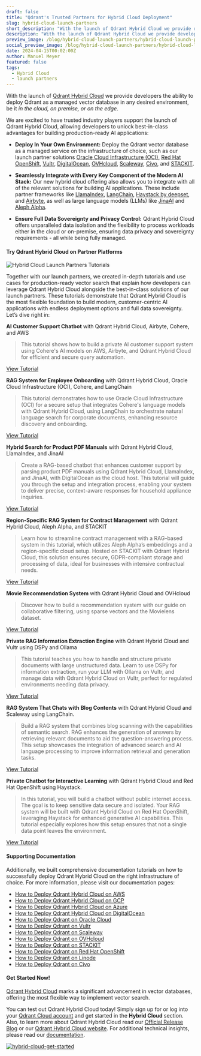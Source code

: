 ```yaml
---
draft: false
title: "Qdrant's Trusted Partners for Hybrid Cloud Deployment"
slug: hybrid-cloud-launch-partners
short_description: "With the launch of Qdrant Hybrid Cloud we provide developers the ability to deploy Qdrant as a managed vector database in any desired environment."
description: "With the launch of Qdrant Hybrid Cloud we provide developers the ability to deploy Qdrant as a managed vector database in any desired environment."
preview_image: /blog/hybrid-cloud-launch-partners/hybrid-cloud-launch-partners.png
social_preview_image: /blog/hybrid-cloud-launch-partners/hybrid-cloud-launch-partners.png
date: 2024-04-15T00:02:00Z
author: Manuel Meyer
featured: false
tags:
  - Hybrid Cloud
  - launch partners
---
```


With the launch of [Qdrant Hybrid Cloud](/hybrid-cloud/) we provide developers the ability to deploy Qdrant as a managed vector database in any desired environment, be it *in the cloud, on premise, or on the edge*.

We are excited to have trusted industry players support the launch of Qdrant Hybrid Cloud, allowing developers to unlock best-in-class advantages for building production-ready AI applications:

- **Deploy In Your Own Environment:** Deploy the Qdrant vector database as a managed service on the infrastructure of choice, such as our launch partner solutions [Oracle Cloud Infrastructure (OCI)](https://blogs.oracle.com/cloud-infrastructure/post/qdrant-hybrid-cloud-now-available-oci-customers), [Red Hat OpenShift](/blog/hybrid-cloud-red-hat-openshift/), [Vultr](/blog/hybrid-cloud-vultr/), [DigitalOcean](/blog/hybrid-cloud-digitalocean/), [OVHcloud](/blog/hybrid-cloud-ovhcloud/), [Scaleway](/blog/hybrid-cloud-scaleway/), [Civo](/documentation/hybrid-cloud/platform-deployment-options/#civo), and [STACKIT](/blog/hybrid-cloud-stackit/).

- **Seamlessly Integrate with Every Key Component of the Modern AI Stack:** Our new hybrid cloud offering also allows you to integrate with all of the relevant solutions for building AI applications. These include partner frameworks like [LlamaIndex](/blog/hybrid-cloud-llamaindex/), [LangChain](/blog/hybrid-cloud-langchain/), [Haystack by deepset](/blog/hybrid-cloud-haystack/), and [Airbyte](/blog/hybrid-cloud-airbyte/), as well as large language models (LLMs) like [JinaAI](/blog/hybrid-cloud-jinaai/) and [Aleph Alpha](/blog/hybrid-cloud-aleph-alpha/).

- **Ensure Full Data Sovereignty and Privacy Control:** Qdrant Hybrid Cloud offers unparalleled data isolation and the flexibility to process workloads either in the cloud or on-premise, ensuring data privacy and sovereignty requirements - all while being fully managed.

#### Try Qdrant Hybrid Cloud on Partner Platforms

![Hybrid Cloud Launch Partners Tutorials](/blog/hybrid-cloud-launch-partners/hybrid-cloud-launch-partners-tutorials.png)

Together with our launch partners, we created in-depth tutorials and use cases for production-ready vector search that explain how developers can leverage Qdrant Hybrid Cloud alongside the best-in-class solutions of our launch partners. These tutorials demonstrate that Qdrant Hybrid Cloud is the most flexible foundation to build modern, customer-centric AI applications with endless deployment options and full data sovereignty. Let’s dive right in:

**AI Customer Support Chatbot** with Qdrant Hybrid Cloud, Airbyte, Cohere, and AWS

> This tutorial shows how to build a private AI customer support system using Cohere's AI models on AWS, Airbyte, and Qdrant Hybrid Cloud for efficient and secure query automation.

[View Tutorial](/documentation/tutorials/rag-customer-support-cohere-airbyte-aws/)

**RAG System for Employee Onboarding** with Qdrant Hybrid Cloud, Oracle Cloud Infrastructure (OCI), Cohere, and LangChain

> This tutorial demonstrates how to use Oracle Cloud Infrastructure (OCI) for a secure setup that integrates Cohere's language models with Qdrant Hybrid Cloud, using LangChain to orchestrate natural language search for corporate documents, enhancing resource discovery and onboarding.

[View Tutorial](/documentation/tutorials/natural-language-search-oracle-cloud-infrastructure-cohere-langchain/)

**Hybrid Search for Product PDF Manuals** with Qdrant Hybrid Cloud, LlamaIndex, and JinaAI

> Create a RAG-based chatbot that enhances customer support by parsing product PDF manuals using Qdrant Hybrid Cloud, LlamaIndex, and JinaAI, with DigitalOcean as the cloud host. This tutorial will guide you through the setup and integration process, enabling your system to deliver precise, context-aware responses for household appliance inquiries.

[View Tutorial](/documentation/tutorials/hybrid-search-llamaindex-jinaai/)

**Region-Specific RAG System for Contract Management** with Qdrant Hybrid Cloud, Aleph Alpha, and STACKIT

> Learn how to streamline contract management with a RAG-based system in this tutorial, which utilizes Aleph Alpha’s embeddings and a region-specific cloud setup. Hosted on STACKIT with Qdrant Hybrid Cloud, this solution ensures secure, GDPR-compliant storage and processing of data, ideal for businesses with intensive contractual needs.

[View Tutorial](/documentation/tutorials/rag-contract-management-stackit-aleph-alpha/)
 
**Movie Recommendation System** with Qdrant Hybrid Cloud and OVHcloud

> Discover how to build a recommendation system with our guide on collaborative filtering, using sparse vectors and the Movielens dataset.

[View Tutorial](/documentation/tutorials/recommendation-system-ovhcloud/)

**Private RAG Information Extraction Engine** with Qdrant Hybrid Cloud and Vultr using DSPy and Ollama

> This tutorial teaches you how to handle and structure private documents with large unstructured data. Learn to use DSPy for information extraction, run your LLM with Ollama on Vultr, and manage data with Qdrant Hybrid Cloud on Vultr, perfect for regulated environments needing data privacy.

[View Tutorial](/documentation/tutorials/rag-chatbot-vultr-dspy-ollama/)

**RAG System That Chats with Blog Contents** with Qdrant Hybrid Cloud and Scaleway using LangChain.

> Build a RAG system that combines blog scanning with the capabilities of semantic search. RAG enhances the generation of answers by retrieving relevant documents to aid the question-answering process. This setup showcases the integration of advanced search and AI language processing to improve information retrieval and generation tasks.

[View Tutorial](/documentation/tutorials/rag-chatbot-scaleway/)

**Private Chatbot for Interactive Learning** with Qdrant Hybrid Cloud and Red Hat OpenShift using Haystack.

> In this tutorial, you will build a chatbot without public internet access. The goal is to keep sensitive data secure and isolated. Your RAG system will be built with Qdrant Hybrid Cloud on Red Hat OpenShift, leveraging Haystack for enhanced generative AI capabilities. This tutorial especially explores how this setup ensures that not a single data point leaves the environment.

[View Tutorial](/documentation/tutorials/rag-chatbot-red-hat-openshift-haystack/)

#### Supporting Documentation 

Additionally, we built comprehensive documentation tutorials on how to successfully deploy Qdrant Hybrid Cloud on the right infrastructure of choice. For more information, please visit our documentation pages:

- [How to Deploy Qdrant Hybrid Cloud on AWS](/documentation/hybrid-cloud/platform-deployment-options/#amazon-web-services-aws)
- [How to Deploy Qdrant Hybrid Cloud on GCP](/documentation/hybrid-cloud/platform-deployment-options/#google-cloud-platform-gcp)
- [How to Deploy Qdrant Hybrid Cloud on Azure](/documentation/hybrid-cloud/platform-deployment-options/#mircrosoft-azure)
- [How to Deploy Qdrant Hybrid Cloud on DigitalOcean](/documentation/hybrid-cloud/platform-deployment-options/#digital-ocean)
- [How to Deploy Qdrant on Oracle Cloud](/documentation/hybrid-cloud/platform-deployment-options/#oracle-cloud-infrastructure)
- [How to Deploy Qdrant on Vultr](/documentation/hybrid-cloud/platform-deployment-options/#vultr)
- [How to Deploy Qdrant on Scaleway](/documentation/hybrid-cloud/platform-deployment-options/#scaleway)
- [How to Deploy Qdrant on OVHcloud](/documentation/hybrid-cloud/platform-deployment-options/#ovhcloud)
- [How to Deploy Qdrant on STACKIT](/documentation/hybrid-cloud/platform-deployment-options/#stackit)
- [How to Deploy Qdrant on Red Hat OpenShift](/documentation/hybrid-cloud/platform-deployment-options/#red-hat-openshift)
- [How to Deploy Qdrant on Linode](/documentation/hybrid-cloud/platform-deployment-options/#akamai-linode)
- [How to Deploy Qdrant on Civo](/documentation/hybrid-cloud/platform-deployment-options/#civo)

#### Get Started Now!

[Qdrant Hybrid Cloud](/hybrid-cloud/) marks a significant advancement in vector databases, offering the most flexible way to implement vector search. 

You can test out Qdrant Hybrid Cloud today! Simply sign up for or log into your [Qdrant Cloud account](https://cloud.qdrant.io/login) and get started in the **Hybrid Cloud** section. Also, to learn more about Qdrant Hybrid Cloud read our [Official Release Blog](/blog/hybrid-cloud/) or our [Qdrant Hybrid Cloud website](/hybrid-cloud/). For additional technical insights, please read our [documentation](/documentation/hybrid-cloud/).

[![hybrid-cloud-get-started](/blog/hybrid-cloud-launch-partners/hybrid-cloud-get-started.png)](https://cloud.qdrant.io/login)